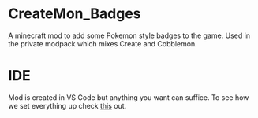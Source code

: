 # CreateMon_Badges
A minecraft mod to add some Pokemon style badges to the game. Used in the private modpack which mixes Create and Cobblemon.

# IDE
Mod is created in VS Code but anything you want can suffice. 
To see how we set everything up check [this](https://brucekristelijn.nl/#/blog/how-to-setup-visual-studio-code-to-create-minecraft-forge) out.
